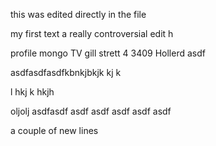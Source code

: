 this was edited directly in the file

my first text
a really controversial edit h


profile
mongo TV 
gill strett 4
3409 Hollerd
asdf


asdfasdfasdfkbnkjbkjk kj k 

l hkj k hkjh 


oljolj
asdfasdf
asdf
asdf
asdf
asdf
asdf

a couple of new lines

